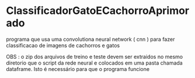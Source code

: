# ClassificadorGatoECachorroAprimorado
programa que usa uma convolutiona neural network ( cnn ) para fazer classificacao de imagens de cachorros e gatos

OBS : o zip dos arquivos de treino e teste devem ser extraidos no mesmo diretorio que o script da rede neural e colocados em uma pasta chamada dataframe.
Isto é necessário para que o programa funcione
